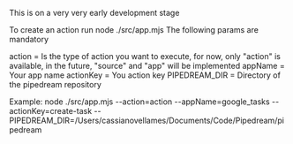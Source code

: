 This is on a very very early development stage

To create an action run node ./src/app.mjs
The following params are mandatory

action = Is the type of action you want to execute, for now, only "action" is available, in the future, "source" and "app" will be implemented
appName = Your app name
actionKey = You action key
PIPEDREAM_DIR = Directory of the pipedream repository

Example:
node ./src/app.mjs --action=action --appName=google_tasks --actionKey=create-task --PIPEDREAM_DIR=/Users/cassianovellames/Documents/Code/Pipedream/pipedream